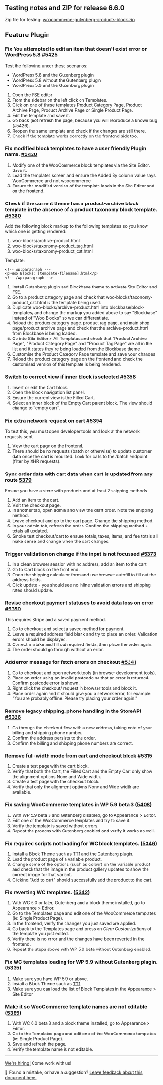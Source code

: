 ## Testing notes and ZIP for release 6.6.0

Zip file for testing: [woocommerce-gutenberg-products-block.zip](https://github.com/woocommerce/woocommerce-gutenberg-products-block/files/7755553/woocommerce-gutenberg-products-block.zip)

## Feature Plugin

### Fix You attempted to edit an item that doesn't exist error on WordPress 5.8 [#5425](https://github.com/woocommerce/woocommerce-gutenberg-products-block/pull/5425)

Test the following under these scenarios:

-   WordPress 5.8 and the Gutenberg plugin
-   WordPress 5.8 without the Gutenberg plugin
-   WordPress 5.9 and the Gutenberg plugin

1. Open the FSE editor
2. From the sidebar on the left click on Templates.
3. Click on one of these templates Product Category Page, Product Archive Page, Product Archive Page or Single Product Page.
4. Edit the template and save it.
5. Go back (not refresh the page, because you will reproduce a known bug (#5426).
6. Reopen the same template and check if the changes are still there.
7. Check if the template works correctly on the frontend side too.

### Fix modified block templates to have a user friendly Plugin name. [#5420](https://github.com/woocommerce/woocommerce-gutenberg-products-block/pull/5420)

1. Modify one of the WooCommerce block templates via the Site Editor. Save it.
2. Load the templates screen and ensure the Added By column value says WooCommerce and not woocommerce
3. Ensure the modified version of the template loads in the Site Editor and on the frontend.

### Check if the current theme has a product-archive block template in the absence of a product taxonomy block template. [#5380](https://github.com/woocommerce/woocommerce-gutenberg-products-block/pull/5380)

Add the following block markup to the following templates so you know which one is getting rendered:

1. woo-blocks/archive-product.html
2. woo-blocks/taxonomy-product_tag.html
3. woo-blocks/taxonomy-product_cat.html

Template:

```
<!-- wp:paragraph -->
<p>Woo Blocks: [template-filename].html</p>
<!-- /wp:paragraph -->
```

1. Install Gutenberg plugin and Blockbase theme to activate Site Editor and FSE.
2. Go to a product category page and check that woo-blocks/taxonomy-product_cat.html is the template being used.
3. Duplicate woo-blocks/archive-product.html into blockbase/block-templates/ and change the markup you added above to say "Blockbase" instead of "Woo Blocks" so we can differentiate.
4. Reload the product category page, product tag page, and main shop page/product archive page and check that the archive-product.html from Blockbase is being loaded.
5. Go into Site Editor > All Templates and check that "Product Archive Page", "Product Category Page" and "Product Tag Page" are all in the list and it states they're being loaded from the Blockbase theme
6. Customise the Product Category Page template and save your changes
7. Reload the product category page on the frontend and check the customised version of this template is being rendered.

### Switch to correct view if inner block is selected [#5358](https://github.com/woocommerce/woocommerce-gutenberg-products-block/pull/5358)

1. Insert or edit the Cart block.
2. Open the block navigation list panel.
3. Ensure the current view is the Filled Cart.
4. Select an inner block of the Empty Cart parent block. The view should change to "empty cart".

### Fix extra network request on cart [#5394](https://github.com/woocommerce/woocommerce-gutenberg-products-block/pull/5394)

To test this, you must open developer tools and look at the network requests sent.

1. View the cart page on the frontend.
2. There should be no requests (batch or otherwise) to update customer data once the cart is mounted. Look for calls to the /batch endpoint (filter by XHR requests).

### Sync order data with cart data when cart is updated from any route [5379](https://github.com/woocommerce/woocommerce-gutenberg-products-block/pull/5379)

Ensure you have a store with products and at least 2 shipping methods.

1. Add an item to the cart.
2. Visit the checkout page.
3. In another tab, open admin and view the draft order. Note the shipping method.
4. Leave checkout and go to the cart page. Change the shipping method.
5. In your admin tab, refresh the order. Confirm the shipping method + totals all updated.
6. Smoke test checkout/cart to ensure totals, taxes, items, and fee totals all make sense and change when the cart changes.

### Trigger validation on change if the input is not focussed [#5373](https://github.com/woocommerce/woocommerce-gutenberg-products-block/pull/5373)

1. In a clean browser session with no address, add an item to the cart.
2. Go to Cart block on the front end.
3. Open the shipping calculator form and use browser autofill to fill out the address fields.
4. Click update - you should see no inline validation errors and shipping rates should update.

### Revise checkout payment statuses to avoid data loss on error [#5350](https://github.com/woocommerce/woocommerce-gutenberg-products-block/pull/5350)

This requires Stripe and a saved payment method.

1. Go to checkout and select a saved method for payment.
2. Leave a required address field blank and try to place an order. Validation errors should be displayed.
3. Correct mistake and fill out required fields, then place the order again.
4. The order should go through without an error.

### Add error message for fetch errors on checkout [#5341](https://github.com/woocommerce/woocommerce-gutenberg-products-block/pull/5341)

1. Go to checkout and open network tools (in browser development tools).
2. Place an order using an invalid postcode so that an error is returned. Confirm postcode error is shown.
3. Right click the checkout/ request in browser tools and block it.
4. Place order again and it should give you a network error, for example: "You are probably offline. Please try placing your order again."

### Remove legacy shipping_phone handling in the StoreAPI [#5326](https://github.com/woocommerce/woocommerce-gutenberg-products-block/pull/5326)

1. Go through the checkout flow with a new address, taking note of your billing and shipping phone number.
2. Confirm the address persists to the order.
3. Confirm the billing and shipping phone numbers are correct.

### Remove full-width mode from cart and checkout block [#5315](https://github.com/woocommerce/woocommerce-gutenberg-products-block/pull/5315)

1. Create a test page with the cart block.
2. Verify that both the Cart, the Filled Cart and the Empty Cart only show the alignment options None and Wide width.
3. Create a test page with the checkout block.
4. Verify that only the alignment options None and Wide width are available.

### Fix saving WooCommerce templates in WP 5.9 beta 3 ([5408](https://github.com/woocommerce/woocommerce-gutenberg-products-block/pull/5408))

1. With WP 5.9 beta 3 and Gutenberg disabled, go to Appearance > Editor.
2. Edit one of the WooCommerce templates and try to save it.
3. Verify the template is saved without errors.
4. Repeat the process with Gutenberg enabled and verify it works as well.

### Fix required scripts not loading for WC block templates. ([5346](https://github.com/woocommerce/woocommerce-gutenberg-products-block/pull/5346))

1. Install a Block Theme such as [TT1](https://en-gb.wordpress.org/themes/tt1-blocks/) and the [Gutenberg plugin](https://wordpress.org/plugins/gutenberg/).
2. Load the product page of a variable product.
3. Change some of the options (such as colour) on the variable product and check that the image in the product gallery updates to show the correct image for that variant.
4. Clicking "Add to cart" should successfully add the product to the cart.

### Fix reverting WC templates. ([5342](https://github.com/woocommerce/woocommerce-gutenberg-products-block/pull/5342))

1. With WC 6.0 or later, Gutenberg and a block theme installed, go to Appearance > Editor.
2. Go to the Templates page and edit one of the WooCommerce templates (ie: Single Product Page).
3. In the frontend, verify the changes you just saved are applied.
4. Go back to the Templates page and press on _Clear Customizations_ of the template you just edited.
5. Verify there is no error and the changes have been reverted in the frontend.
6. Repeat the steps above with WP 5.9 beta without Gutenberg enabled.

### Fix WC templates loading for WP 5.9 without Gutenberg plugin. ([5335](https://github.com/woocommerce/woocommerce-gutenberg-products-block/pull/5335))

1. Make sure you have WP 5.9 or above.
2. Install a Block Theme such as [TT1](https://en-gb.wordpress.org/themes/tt1-blocks/).
3. Make sure you can load the list of Block Templates in the Appearance > Site Editor

### Make it so WooCommerce template names are not editable ([5385](https://github.com/woocommerce/woocommerce-gutenberg-products-block/pull/5385))

1. With WC 6.0 beta 3 and a block theme installed, go to Appearance > Editor.
2. Go to the Templates page and edit one of the WooCommerce templates (ie: Single Product Page).
3. Save and refresh the page.
4. Verify the template name is not editable.

<!-- FEEDBACK -->

---

[We're hiring!](https://woocommerce.com/careers/) Come work with us!

🐞 Found a mistake, or have a suggestion? [Leave feedback about this document here.](https://github.com/woocommerce/woocommerce-gutenberg-products-block/issues/new?assignees=&labels=type%3A+documentation&template=--doc-feedback.md&title=Feedback%20on%20./docs/testing/releases/660.md)

<!-- /FEEDBACK -->
